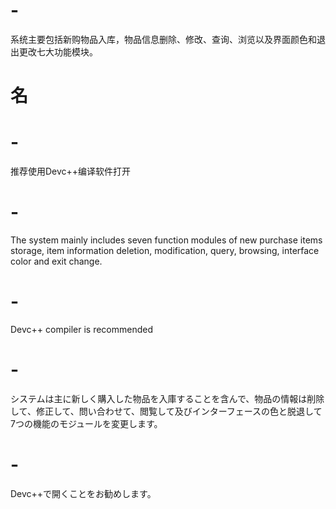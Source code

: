 # -
系统主要包括新购物品入库，物品信息删除、修改、查询、浏览以及界面颜色和退出更改七大功能模块。
# 名
# -
推荐使用Devc++编译软件打开
# -
The system mainly includes seven function modules of new purchase items storage, item information deletion, modification, query, browsing, interface color and exit change.
# -
Devc++ compiler is recommended
# -
システムは主に新しく購入した物品を入庫することを含んで、物品の情報は削除して、修正して、問い合わせて、閲覧して及びインターフェースの色と脱退して7つの機能のモジュールを変更します。
# -
Devc++で開くことをお勧めします。
